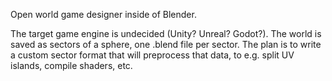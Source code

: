 Open world game designer inside of Blender.

The target game engine is undecided (Unity? Unreal? Godot?).
The world is saved as sectors of a sphere, one .blend file 
per sector.  The plan is to write a custom sector format that
will preprocess that data, to e.g. split UV islands, compile
shaders, etc.
